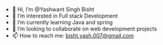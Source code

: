 - 👋 Hi, I’m @Yashwant Singh Bisht
- 👀 I’m interested in Full stack Development 
- 🌱 I’m currently learning Java and spring
- 💞️ I’m looking to collaborate on web development projects
- 📫 How to reach me: bisht.yash.007@gmail.com

<!---
ThatIndianGuy1999/ThatIndianGuy1999 is a ✨ special ✨ repository because its `README.md` (this file) appears on your GitHub profile.
You can click the Preview link to take a look at your changes.
--->
